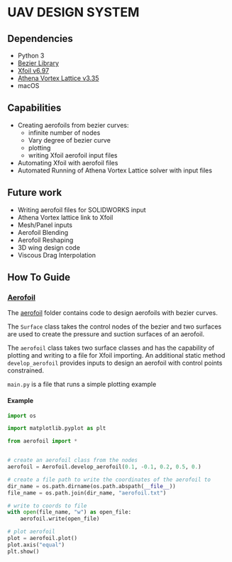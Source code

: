 # UAV DESIGN SYSTEM

## Dependencies
- Python 3
- [Bezier Library](https://github.com/dhermes/bezier)
- [Xfoil v6.97](http://web.mit.edu/drela/Public/web/xfoil/)
- [Athena Vortex Lattice v3.35](http://web.mit.edu/drela/Public/web/avl/)
- macOS

## Capabilities
- Creating aerofoils from bezier curves:
    - infinite number of nodes
    - Vary degree of bezier curve
    - plotting
    - writing Xfoil aerofoil input files
- Automating Xfoil with aerofoil files
- Automated Running of Athena Vortex Lattice solver with input files

## Future work
- Writing aerofoil files for SOLIDWORKS input
- Athena Vortex lattice link to Xfoil
- Mesh/Panel inputs
- Aerofoil Blending
- Aerofoil Reshaping
- 3D wing design code
- Viscous Drag Interpolation

## How To Guide

### [Aerofoil](aerofoil)

The [aerofoil](aerofoil) folder contains code to design aerofoils with bezier
curves.

The `Surface` class takes the control nodes of the bezier and two surfaces
are used to create the pressure and suction surfaces of an aerofoil.

The `aerofoil` class takes two surface classes and has the capability of
plotting and writing to a file for Xfoil importing. An additional static method
`develop_aerofoil` provides inputs to design an aerofoil with control points constrained.

`main.py` is a file that runs a simple plotting example

#### Example

```python
import os

import matplotlib.pyplot as plt

from aerofoil import *


# create an aerofoil class from the nodes
aerofoil = Aerofoil.develop_aerofoil(0.1, -0.1, 0.2, 0.5, 0.)

# create a file path to write the coordinates of the aerofoil to
dir_name = os.path.dirname(os.path.abspath(__file__))
file_name = os.path.join(dir_name, "aerofoil.txt")

# write to coords to file
with open(file_name, "w") as open_file:
    aerofoil.write(open_file)

# plot aerofoil
plot = aerofoil.plot()
plot.axis("equal")
plt.show()
```
